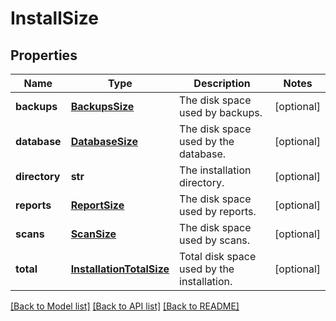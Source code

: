 # InstallSize

## Properties
Name | Type | Description | Notes
------------ | ------------- | ------------- | -------------
**backups** | [**BackupsSize**](BackupsSize.md) | The disk space used by backups. | [optional] 
**database** | [**DatabaseSize**](DatabaseSize.md) | The disk space used by the database. | [optional] 
**directory** | **str** | The installation directory. | [optional] 
**reports** | [**ReportSize**](ReportSize.md) | The disk space used by reports. | [optional] 
**scans** | [**ScanSize**](ScanSize.md) | The disk space used by scans. | [optional] 
**total** | [**InstallationTotalSize**](InstallationTotalSize.md) | Total disk space used by the installation. | [optional] 

[[Back to Model list]](../README.md#documentation-for-models) [[Back to API list]](../README.md#documentation-for-api-endpoints) [[Back to README]](../README.md)


